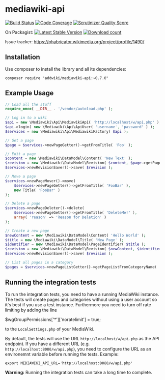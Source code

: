 mediawiki-api
==================
[![Build Status](https://travis-ci.org/addwiki/mediawiki-api.png?branch=master)](https://travis-ci.org/addwiki/mediawiki-api)
[![Code Coverage](https://scrutinizer-ci.com/g/addwiki/mediawiki-api/badges/coverage.png?s=5bce1c1f0939d278ac715c7846b679a61401b1de)](https://scrutinizer-ci.com/g/addwiki/mediawiki-api/)
[![Scrutinizer Quality Score](https://scrutinizer-ci.com/g/addwiki/mediawiki-api/badges/quality-score.png?s=4182ebaf18fb0b22af9bc3e7941fd4e3524c932e)](https://scrutinizer-ci.com/g/addwiki/mediawiki-api/)

On Packagist:
[![Latest Stable Version](https://poser.pugx.org/addwiki/mediawiki-api/version.png)](https://packagist.org/packages/addwiki/mediawiki-api)
[![Download count](https://poser.pugx.org/addwiki/mediawiki-api/d/total.png)](https://packagist.org/packages/addwiki/mediawiki-api)

Issue tracker: https://phabricator.wikimedia.org/project/profile/1490/

## Installation

Use composer to install the library and all its dependencies:

    composer require "addwiki/mediawiki-api:~0.7.0"

## Example Usage

```php
// Load all the stuff
require_once( __DIR__ . '/vendor/autoload.php' );

// Log in to a wiki
$api = new \Mediawiki\Api\MediawikiApi( 'http://localhost/w/api.php' );
$api->login( new \Mediawiki\Api\ApiUser( 'username', 'password' ) );
$services = new \Mediawiki\Api\MediawikiFactory( $api );

// Get a page
$page = $services->newPageGetter()->getFromTitle( 'Foo' );

// Edit a page
$content = new \Mediawiki\DataModel\Content( 'New Text' );
$revision = new \Mediawiki\DataModel\Revision( $content, $page->getPageIdentifier() );
$services->newRevisionSaver()->save( $revision );

// Move a page
$services->newPageMover()->move(
	$services->newPageGetter()->getFromTitle( 'FooBar' ),
	new Title( 'FooBar' )
);

// Delete a page
$services->newPageDeleter()->delete(
	$services->newPageGetter()->getFromTitle( 'DeleteMe!' ),
	array( 'reason' => 'Reason for Deletion' )
);

// Create a new page
$newContent = new \Mediawiki\DataModel\Content( 'Hello World' );
$title = new \Mediawiki\DataModel\Title( 'New Page' );
$identifier = new \Mediawiki\DataModel\PageIdentifier( $title );
$revision = new \Mediawiki\DataModel\Revision( $newContent, $identifier );
$services->newRevisionSaver()->save( $revision );

// List all pages in a category
$pages = $services->newPageListGetter()->getPageListFromCategoryName( 'Category:Cat name' );
```

## Running the integration tests

To run the integration tests, you need to have a running MediaWiki instance. The tests will create pages and categories without using a user account so it's best if you use a test instance. Furthermore you need to turn off rate limiting by adding the line

   $wgGroupPermissions['*']['noratelimit'] = true;

to the `LocalSettings.php` of your MediaWiki.

By default, the tests will use the URL `http://localhost/w/api.php` as the API endpoint. If you have a different URL (e.g. `http://localhost:8080/w/api.php`), you need to configure the URL as an environemnt variable before running the tests. Example:

    export MEDIAWIKI_API_URL='http://localhost:8080/w/api.php'

**Warning:** Running the integration tests can take a long time to complete.
